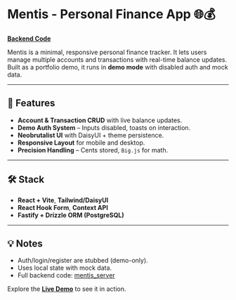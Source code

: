 # Mentis - Personal Finance App 🌐💰

[**Backend Code**](https://github.com/felixoakz/mentis_server)

Mentis is a minimal, responsive personal finance tracker. It lets users manage multiple accounts and transactions with real-time balance updates. Built as a portfolio demo, it runs in **demo mode** with disabled auth and mock data.

---

## 🔑 Features

- **Account & Transaction CRUD** with live balance updates.
- **Demo Auth System** – Inputs disabled, toasts on interaction.
- **Neobrutalist UI** with DaisyUI + theme persistence.
- **Responsive Layout** for mobile and desktop.
- **Precision Handling** – Cents stored, `Big.js` for math.

---

## 🛠 Stack

- **React + Vite**, **Tailwind/DaisyUI**
- **React Hook Form**, **Context API**
- **Fastify + Drizzle ORM (PostgreSQL)**

---

## 💡 Notes

- Auth/login/register are stubbed (demo-only).
- Uses local state with mock data.
- Full backend code: [mentis_server](https://github.com/felixoakz/mentis_server)

Explore the [**Live Demo**](https://mentis-client.vercel.app/login) to see it in action.
